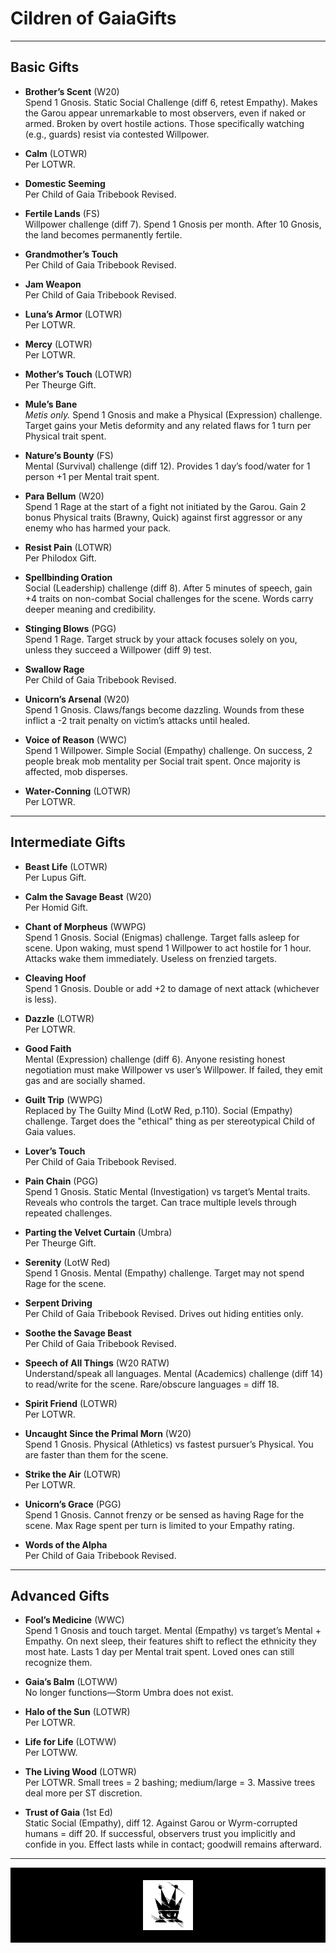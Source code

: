 #  Cildren of GaiaGifts

-----

## Basic Gifts

- **Brother’s Scent** (W20)  
  Spend 1 Gnosis. Static Social Challenge (diff 6, retest Empathy). Makes the Garou appear unremarkable to most observers, even if naked or armed. Broken by overt hostile actions. Those specifically watching (e.g., guards) resist via contested Willpower.

- **Calm** (LOTWR)  
  Per LOTWR.

- **Domestic Seeming**  
  Per Child of Gaia Tribebook Revised.

- **Fertile Lands** (FS)  
  Willpower challenge (diff 7). Spend 1 Gnosis per month. After 10 Gnosis, the land becomes permanently fertile.

- **Grandmother’s Touch**  
  Per Child of Gaia Tribebook Revised.

- **Jam Weapon**  
  Per Child of Gaia Tribebook Revised.

- **Luna’s Armor** (LOTWR)  
  Per LOTWR.

- **Mercy** (LOTWR)  
  Per LOTWR.

- **Mother’s Touch** (LOTWR)  
  Per Theurge Gift.

- **Mule’s Bane**  
  *Metis only.* Spend 1 Gnosis and make a Physical (Expression) challenge. Target gains your Metis deformity and any related flaws for 1 turn per Physical trait spent.

- **Nature’s Bounty** (FS)  
  Mental (Survival) challenge (diff 12). Provides 1 day’s food/water for 1 person +1 per Mental trait spent.

- **Para Bellum** (W20)  
  Spend 1 Rage at the start of a fight not initiated by the Garou. Gain 2 bonus Physical traits (Brawny, Quick) against first aggressor or any enemy who has harmed your pack.

- **Resist Pain** (LOTWR)  
  Per Philodox Gift.

- **Spellbinding Oration**  
  Social (Leadership) challenge (diff 8). After 5 minutes of speech, gain +4 traits on non-combat Social challenges for the scene. Words carry deeper meaning and credibility.

- **Stinging Blows** (PGG)  
  Spend 1 Rage. Target struck by your attack focuses solely on you, unless they succeed a Willpower (diff 9) test.

- **Swallow Rage**  
  Per Child of Gaia Tribebook Revised.

- **Unicorn’s Arsenal** (W20)  
  Spend 1 Gnosis. Claws/fangs become dazzling. Wounds from these inflict a -2 trait penalty on victim’s attacks until healed.

- **Voice of Reason** (WWC)  
  Spend 1 Willpower. Simple Social (Empathy) challenge. On success, 2 people break mob mentality per Social trait spent. Once majority is affected, mob disperses.

- **Water-Conning** (LOTWR)  
  Per LOTWR.

---

## Intermediate Gifts

- **Beast Life** (LOTWR)  
  Per Lupus Gift.

- **Calm the Savage Beast** (W20)  
  Per Homid Gift.

- **Chant of Morpheus** (WWPG)  
  Spend 1 Gnosis. Social (Enigmas) challenge. Target falls asleep for scene. Upon waking, must spend 1 Willpower to act hostile for 1 hour. Attacks wake them immediately. Useless on frenzied targets.

- **Cleaving Hoof**  
  Spend 1 Gnosis. Double or add +2 to damage of next attack (whichever is less).

- **Dazzle** (LOTWR)  
  Per LOTWR.

- **Good Faith**  
  Mental (Expression) challenge (diff 6). Anyone resisting honest negotiation must make Willpower vs user’s Willpower. If failed, they emit gas and are socially shamed.

- **Guilt Trip** (WWPG)  
  Replaced by The Guilty Mind (LotW Red, p.110). Social (Empathy) challenge. Target does the "ethical" thing as per stereotypical Child of Gaia values.

- **Lover’s Touch**  
  Per Child of Gaia Tribebook Revised.

- **Pain Chain** (PGG)  
  Spend 1 Gnosis. Static Mental (Investigation) vs target’s Mental traits. Reveals who controls the target. Can trace multiple levels through repeated challenges.

- **Parting the Velvet Curtain** (Umbra)  
  Per Theurge Gift.

- **Serenity** (LotW Red)  
  Spend 1 Gnosis. Mental (Empathy) challenge. Target may not spend Rage for the scene.

- **Serpent Driving**  
  Per Child of Gaia Tribebook Revised. Drives out hiding entities only.

- **Soothe the Savage Beast**  
  Per Child of Gaia Tribebook Revised.

- **Speech of All Things** (W20 RATW)  
  Understand/speak all languages. Mental (Academics) challenge (diff 14) to read/write for the scene. Rare/obscure languages = diff 18.

- **Spirit Friend** (LOTWR)  
  Per LOTWR.

- **Uncaught Since the Primal Morn** (W20)  
  Spend 1 Gnosis. Physical (Athletics) vs fastest pursuer’s Physical. You are faster than them for the scene.

- **Strike the Air** (LOTWR)  
  Per LOTWR.

- **Unicorn’s Grace** (PGG)  
  Spend 1 Gnosis. Cannot frenzy or be sensed as having Rage for the scene. Max Rage spent per turn is limited to your Empathy rating.

- **Words of the Alpha**  
  Per Child of Gaia Tribebook Revised.

---

## Advanced Gifts

- **Fool’s Medicine** (WWC)  
  Spend 1 Gnosis and touch target. Mental (Empathy) vs target’s Mental + Empathy. On next sleep, their features shift to reflect the ethnicity they most hate. Lasts 1 day per Mental trait spent. Loved ones can still recognize them.

- **Gaia’s Balm** (LOTWW)  
  No longer functions—Storm Umbra does not exist.

- **Halo of the Sun** (LOTWR)  
  Per LOTWR.

- **Life for Life** (LOTWW)  
  Per LOTWW.

- **The Living Wood** (LOTWR)  
  Per LOTWR. Small trees = 2 bashing; medium/large = 3. Massive trees deal more per ST discretion.

- **Trust of Gaia** (1st Ed)  
  Static Social (Empathy), diff 12. Against Garou or Wyrm-corrupted humans = diff 20. If successful, observers trust you implicitly and confide in you. Effect lasts while in contact; goodwill remains afterward.

-----
<p align="center" style="background-color: #000; padding: 20px;">
  <img src="https://raw.githubusercontent.com/mckn-larp/.github/main/profile/05-queen-glow.png" alt="Knoxville Crown Footer" width="80" style="margin: 0 20px; vertical-align: middle;" />
</p>
